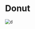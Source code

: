 # Donut
![d](https://github.com/DevMind89/Donut/assets/30567851/7e82c7da-7221-4faf-8102-dea2167aa20a)
